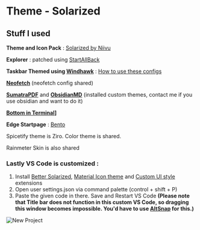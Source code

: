 # Theme - Solarized
## Stuff I used
**Theme and Icon Pack** : [Solarized by Niivu](https://www.deviantart.com/niivu/art/solarized-for-Windows-11-986478813)

**Explorer** : patched using [StartAllBack](https://www.startallback.com/)

**Taskbar Themed using [Windhawk](https://windhawk.net/)** : [How to use these configs](https://github.com/Legend0804/Work-Theme/blob/main/Windhawk%20Configs/How%20to%20use%20these%20scripts)

**[Neofetch](https://github.com/dylanaraps/neofetch)** (neofetch config shared)

**[SumatraPDF](https://www.sumatrapdfreader.org/free-pdf-reader)** and **[ObsidianMD](https://obsidian.md/)** (installed custom themes, contact me if you use obsidian and want to do it)

**[Bottom in Terminal](https://github.com/ClementTsang/bottom)]**

**Edge Startpage** : [Bento](https://github.com/migueravila/Bento)

Spicetify theme is Ziro. Color theme is shared.

Rainmeter Skin is also shared

### Lastly VS Code is customized :
1. Install [Better Solarized](https://marketplace.visualstudio.com/items?itemName=ginfuru.ginfuru-better-solarized-dark-theme), [Material Icon theme](https://marketplace.visualstudio.com/items?itemName=PKief.material-icon-theme) and [Custom UI style](https://marketplace.visualstudio.com/items?itemName=subframe7536.custom-ui-style) extensions
2. Open user settings.json via command palette (control + shift + P)
3. Paste the given code in there. Save and Restart VS Code
**(Please note that Title bar does not function in this custom VS Code, so dragging this window becomes impossible. You'd have to use [AltSnap](https://github.com/RamonUnch/AltSnap) for this.)**

![New Project](https://github.com/user-attachments/assets/de6d97f3-fb4d-47ed-9c8f-0c01beb39e0a)
